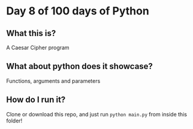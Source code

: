 # Day 8 of 100 days of Python

## What this is?
A Caesar Cipher program

## What about python does it showcase?
Functions, arguments and parameters

## How do I run it?
Clone or download this repo, and just run `python main.py` from inside this folder!
